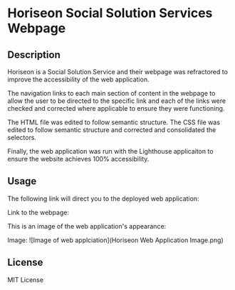 # Horiseon Social Solution Services Webpage

## Description

Horiseon is a Social Solution Service and their webpage was refractored to improve the accessibility of the web application. 


The navigation links to each main section of content in the webpage to allow the user to be directed to the specific link and each of the links were checked and corrected where applicable to ensure they were functioning. 

The HTML file was edited to follow semantic structure. The CSS file was edited to follow semantic structure and corrected and consolidated the selectors. 

Finally, the web application was run with the Lighthouse applicaiton to ensure the website achieves 100% accessibility. 


## Usage

The following link will direct you to the deployed web application:  

Link to the webpage: 

This is an image of the web application's appearance: 


Image: 
	![Image of web applciation](Horiseon Web Application Image.png)


## License 
MIT License
